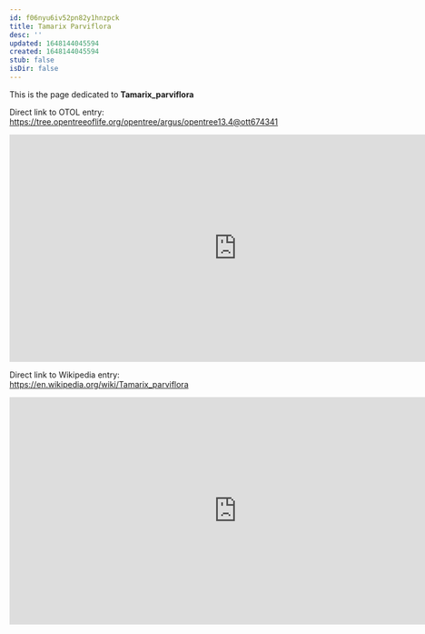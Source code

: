 ```yaml
---
id: f06nyu6iv52pn82y1hnzpck
title: Tamarix Parviflora
desc: ''
updated: 1648144045594
created: 1648144045594
stub: false
isDir: false
---
```

This is the page dedicated to **Tamarix_parviflora**


Direct link to OTOL entry: https://tree.opentreeoflife.org/opentree/argus/opentree13.4@ott674341



<html>
    <body>
    <iframe src="https://tree.opentreeoflife.org/opentree/argus/opentree13.4@ott674341"
    width="800" height="400" frameborder="0" allowfullscreen> </iframe>
    </body>
</html>
    


Direct link to Wikipedia entry: https://en.wikipedia.org/wiki/Tamarix_parviflora



<html>
    <body>
    <iframe src="https://en.wikipedia.org/wiki/Tamarix_parviflora"
    width="800" height="400" frameborder="0" allowfullscreen> </iframe>
    </body>
</html>
    
